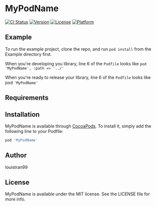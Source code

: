 # MyPodName

[![CI Status](https://img.shields.io/travis/louistran99/MyPodName.svg?style=flat)](https://travis-ci.org/louistran99/MyPodName)
[![Version](https://img.shields.io/cocoapods/v/MyPodName.svg?style=flat)](https://cocoapods.org/pods/MyPodName)
[![License](https://img.shields.io/cocoapods/l/MyPodName.svg?style=flat)](https://cocoapods.org/pods/MyPodName)
[![Platform](https://img.shields.io/cocoapods/p/MyPodName.svg?style=flat)](https://cocoapods.org/pods/MyPodName)

## Example

To run the example project, clone the repo, and run `pod install` from the Example directory first.  

When you're developing you library, line 6 of the `Podfile` looks like `pod 'MyPodName', :path => '../'`  

When you're ready to release your library, line 6 of the `Podfile` looks like pod `'MyPodName'`

## Requirements

## Installation

MyPodName is available through [CocoaPods](https://cocoapods.org). To install
it, simply add the following line to your Podfile:

```ruby
pod 'MyPodName'
```

## Author

louistran99

## License

MyPodName is available under the MIT license. See the LICENSE file for more info.
